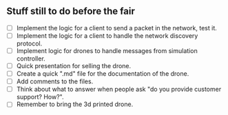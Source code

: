 ## Stuff still to do before the fair

- [ ] Implement the logic for a client to send a packet in the network, test it.  
- [ ] Implement the logic for a client to handle the network discovery protocol.  
- [ ] Implement logic for drones to handle messages from simulation controller.  
- [ ] Quick presentation for selling the drone.  
- [ ] Create a quick ".md" file for the documentation of the drone.  
- [ ] Add comments to the files.  
- [ ] Think about what to answer when people ask "do you provide customer support? How?".  
- [ ] Remember to bring the 3d printed drone.  